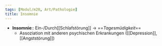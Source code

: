 ```yaml
---
tags: [Modul/m20, Art/Pathologie]
title: Insomnie
---
```

- **Insomnie**:: Ein-/Durch[[Schlafstörung]] → ==*Tagesmüdigkeit*==
	- Assoziation mit anderen psychischen Erkrankungen ([[Depression]], [[Angststörung]])